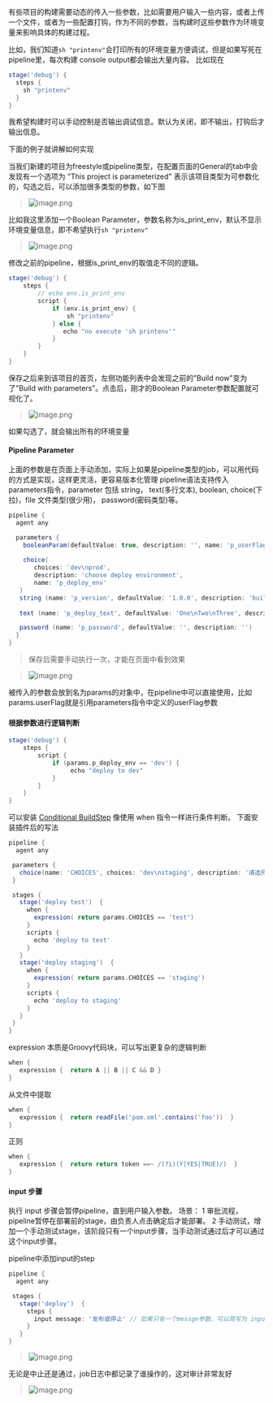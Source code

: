 有些项目的构建需要动态的传入一些参数，比如需要用户输入一些内容，或者上传一个文件，或者为一些配置打钩，作为不同的参数，当构建时这些参数作为环境变量来影响具体的构建过程。

比如，我们知道`sh "printenv"`会打印所有的环境变量方便调试，但是如果写死在pipeline里，每次构建
console output都会输出大量内容。
比如现在

```groovy
stage('debug') {
  steps {
    sh "printenv"
  }
}
```

我希望构建时可以手动控制是否输出调试信息。默认为关闭，即不输出，打钩后才输出信息。

下面的例子就讲解如何实现

当我们新建的项目为freestyle或pipeline类型，在配置页面的General的tab中会发现有一个选项为
"This project is parameterized" 表示该项目类型为可参数化的，勾选之后，可以添加很多类型的参数，如下图
> ![image.png](https://hexo-blog.pek3b.qingstor.com/upload_images/71414-c22fca2d7c47dd00.png?imageMogr2/auto-orient/strip%7CimageView2/2/w/1240)

比如我这里添加一个Boolean Parameter，参数名称为is_print_env，默认不显示环境变量信息，即不希望执行`sh "printenv"`

> ![image.png](https://hexo-blog.pek3b.qingstor.com/upload_images/71414-e963d69b1f3b2065.png?imageMogr2/auto-orient/strip%7CimageView2/2/w/1240)

修改之前的pipeline，根据is_print_env的取值走不同的逻辑。

```groovy
stage('debug') {
    steps {
        // echo env.is_print_env
        script {
            if (env.is_print_env) {
                sh "printenv"
            } else {
               echo "no execute 'sh printenv'"
            }
        }
    }
}   
```

保存之后来到该项目的首页，左侧功能列表中会发现之前的"Build now"变为了"Build with parameters"。点击后，刚才的Boolean Parameter参数配置就可视化了。
> ![image.png](https://hexo-blog.pek3b.qingstor.com/upload_images/71414-6df22c9d072d2a8b.png?imageMogr2/auto-orient/strip%7CimageView2/2/w/1240)

如果勾选了，就会输出所有的环境变量

#### Pipeline Parameter
上面的参数是在页面上手动添加，实际上如果是pipeline类型的job，可以用代码的方式是实现，这样更灵活，更容易版本化管理
pipeline语法支持传入parameters指令，parameter 包括 string， text(多行文本), boolean, choice(下拉)，file 文件类型(很少用)， password(密码类型)等。
```groovy
pipeline {
  agent any

  parameters {
    booleanParam(defaultValue: true, description: '', name: 'p_userFlag')
        
    choice(
       choices: 'dev\nprod',
       description: 'choose deploy environment',
       name: 'p_deploy_env'
   )
   string (name: 'p_version', defaultValue: '1.0.0', description: 'build version')
 
   text (name: 'p_deploy_text', defaultValue: 'One\nTwo\nThree', description: '')

   password (name: 'p_password', defaultValue: '', description: '')
  }
}
```
> 保存后需要手动执行一次，才能在页面中看到效果

> ![image.png](https://hexo-blog.pek3b.qingstor.com/upload_images/71414-3b549cd0e67b6434.png?imageMogr2/auto-orient/strip%7CimageView2/2/w/1240)

被传入的参数会放到名为params的对象中，在pipeline中可以直接使用，比如params.userFlag就是引用parameters指令中定义的userFlag参数

#### 根据参数进行逻辑判断
```groovy
stage('debug') {
    steps {
        script {
            if (params.p_deploy_env == 'dev') {
                 echo "deploy to dev"
            } 
        }
    }
}  
```

可以安装 [Conditional BuildStep](https://plugins.jenkins.io/conditional-buildstep) 像使用 when 指令一样进行条件判断。
下面安装插件后的写法
```groovy
pipeline {
  agent any

 parameters {
   choice(name: 'CHOICES', choices: 'dev\nstaging', description: '请选择部署环境')
 }

 stages {
   stage('deploy test')  {
     when {
       expression( return params.CHOICES == 'test')
     }
     scripts {
       echo 'deploy to test'
     }
   }
   stage('deploy staging')  {
     when {
       expression( return params.CHOICES == 'staging')
     }
     scripts {
       echo 'deploy to staging'
     }
   }
 }
}
```
expression 本质是Groovy代码块，可以写出更复杂的逻辑判断
```groovy
when {
   expression {  return A || B || C && D }
}
```
从文件中提取
```groovy
when {
   expression {  return readFile('pom.xml'.contains('foo'))  }
}
```
正则
```groovy
when {
   expression {  return return token ==~ /(?i)(Y|YES|TRUE)/)  }
}
```

#### input 步骤

执行 input 步骤会暂停pipeline，直到用户输入参数。
场景：
1 审批流程，pipeline暂停在部署前的stage，由负责人点击确定后才能部署。
2 手动测试，增加一个手动测试stage，该阶段只有一个input步骤，当手动测试通过后才可以通过这个input步骤。

pipeline中添加input的step
```groovy
pipeline {
  agent any

 stages {
   stage('deploy')  {
     steps {
       input message: '发布或停止' // 如果只有一个messge参数，可以简写为 input  '发布或停止'
     }
   }
}
```

>  ![image.png](https://hexo-blog.pek3b.qingstor.com/upload_images/71414-bd04203f203a1cbb.png?imageMogr2/auto-orient/strip%7CimageView2/2/w/1240)

无论是中止还是通过，job日志中都记录了谁操作的，这对审计非常友好

> ![image.png](https://hexo-blog.pek3b.qingstor.com/upload_images/71414-367e3421572a798d.png?imageMogr2/auto-orient/strip%7CimageView2/2/w/1240)
